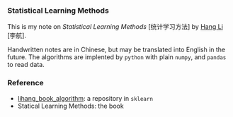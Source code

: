 ### Statistical Learning Methods

This is my note on *Statistical Learning Methods* [统计学习方法] by [Hang
Li](http://www.hangli-hl.com/index.html) [李航]. 

Handwritten notes are in Chinese, but may be translated into English in the future. The algorithms are implented by `python` with plain `numpy`, and `pandas` to read data. 

### Reference

- [lihang_book_algorithm](https://github.com/WenDesi/lihang_book_algorithm): a repository in `sklearn`
- Statical Learning Methods: the book
  
